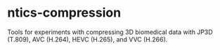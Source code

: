 # ntics-compression

Tools for experiments with compressing 3D biomedical data with JP3D (T.809), AVC (H.264), HEVC (H.265), and VVC (H.266).
